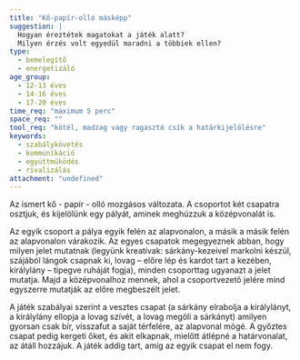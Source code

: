 ```yaml
---
title: "Kő-papír-olló másképp"
suggestion: | 
  Hogyan éreztétek magatokat a játék alatt?
  Milyen érzés volt egyedül maradni a többiek ellen?
type:
  - bemelegítő
  - energetizáló
age_group:
  - 12-13 éves
  - 14-16 éves
  - 17-20 éves
time_req: "maximum 5 perc"
space_req: ""
tool_req: "kötél, madzag vagy ragasztó csík a határkijelölésre"
keywords: 
  - szabálykövetés
  - kommunikáció
  - együttműködés
  - rivalizálás
attachment: "undefined"
---
```


Az ismert kő - papír - olló mozgásos változata. A csoportot két csapatra osztjuk, és kijelölünk egy pályát, aminek meghúzzuk a középvonalát is.

Az egyik csoport a pálya egyik felén az alapvonalon, a másik a másik felén az alapvonalon várakozik. Az egyes csapatok megegyeznek abban, hogy milyen jelet mutatnak (legyünk kreatívak: sárkány-kezeivel markolni készül, szájából lángok csapnak ki, lovag – előre lép és kardot tart a kezében, királylány – tipegve ruháját fogja), minden csoporttag ugyanazt a jelet mutatja. Majd a középvonalhoz mennek, ahol a csoportvezető jelére mind egyszerre mutatják az előre megbeszélt jelet.

A játék szabályai szerint a vesztes csapat (a sárkány elrabolja a királylányt, a királylány ellopja a lovag szívét, a lovag megöli a sárkányt) amilyen gyorsan csak bír, visszafut a saját térfelére, az alapvonal mögé. A győztes csapat pedig kergeti őket, és akit elkapnak, mielőtt átlépné a határvonalat, az átáll hozzájuk. A játék addig tart, amíg az egyik csapat el nem fogy.
  
  
